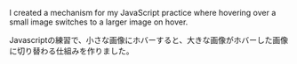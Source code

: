 I created a mechanism for my JavaScript practice where hovering over a small image switches to a larger image on hover.  

Javascriptの練習で、小さな画像にホバーすると、大きな画像がホバーした画像に切り替わる仕組みを作りました。
